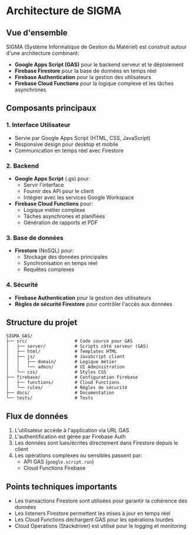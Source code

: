 # Architecture de SIGMA

## Vue d'ensemble

SIGMA (Système Informatique de Gestion du Matériel) est construit autour d'une architecture combinant:
- **Google Apps Script (GAS)** pour le backend serveur et le déploiement
- **Firebase Firestore** pour la base de données en temps réel
- **Firebase Authentication** pour la gestion des utilisateurs
- **Firebase Cloud Functions** pour la logique complexe et les tâches asynchrones

## Composants principaux

### 1. Interface Utilisateur
- Servie par Google Apps Script (HTML, CSS, JavaScript)
- Responsive design pour desktop et mobile
- Communication en temps réel avec Firestore

### 2. Backend
- **Google Apps Script** (.gs) pour:
  - Servir l'interface
  - Fournir des API pour le client
  - Intégrer avec les services Google Workspace
- **Firebase Cloud Functions** pour:
  - Logique métier complexe
  - Tâches asynchrones et planifiées
  - Génération de rapports et PDF

### 3. Base de données
- **Firestore** (NoSQL) pour:
  - Stockage des données principales
  - Synchronisation en temps réel
  - Requêtes complexes

### 4. Sécurité
- **Firebase Authentication** pour la gestion des utilisateurs
- **Règles de sécurité Firestore** pour contrôler l'accès aux données

## Structure du projet

```
SIGMA_GAS/
├── src/                  # Code source pour GAS
│   ├── server/           # Scripts côté serveur (GAS)
│   ├── html/             # Templates HTML
│   ├── js/               # JavaScript client
│   │   ├── domain/       # Logique métier
│   │   └── admin/        # UI Administration
│   └── css/              # Styles CSS
├── firebase/             # Configuration Firebase
│   ├── functions/        # Cloud Functions
│   └── rules/            # Règles de sécurité
├── docs/                 # Documentation
└── tests/                # Tests
```

## Flux de données

1. L'utilisateur accède à l'application via URL GAS
2. L'authentification est gérée par Firebase Auth
3. Les données sont lues/écrites directement dans Firestore depuis le client
4. Les opérations complexes ou sensibles passent par:
   - API GAS (`google.script.run`)
   - Cloud Functions Firebase

## Points techniques importants

- Les transactions Firestore sont utilisées pour garantir la cohérence des données
- Les listeners Firestore permettent les mises à jour en temps réel
- Les Cloud Functions déchargent GAS pour les opérations lourdes
- Cloud Operations (Stackdriver) est utilisé pour le logging et monitoring
